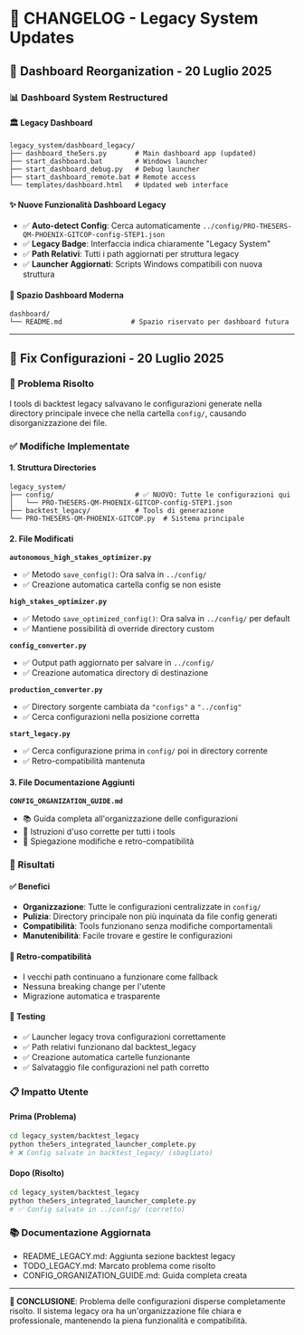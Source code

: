 # 📝 CHANGELOG - Legacy System Updates

## 🎨 Dashboard Reorganization - 20 Luglio 2025

### **📊 Dashboard System Restructured**

#### **🏛️ Legacy Dashboard**
```
legacy_system/dashboard_legacy/
├── dashboard_the5ers.py       # Main dashboard app (updated)
├── start_dashboard.bat        # Windows launcher  
├── start_dashboard_debug.py   # Debug launcher
├── start_dashboard_remote.bat # Remote access
└── templates/dashboard.html   # Updated web interface
```

#### **✨ Nuove Funzionalità Dashboard Legacy**
- ✅ **Auto-detect Config**: Cerca automaticamente `../config/PRO-THE5ERS-QM-PHOENIX-GITCOP-config-STEP1.json`
- ✅ **Legacy Badge**: Interfaccia indica chiaramente "Legacy System"
- ✅ **Path Relativi**: Tutti i path aggiornati per struttura legacy
- ✅ **Launcher Aggiornati**: Scripts Windows compatibili con nuova struttura

#### **🚀 Spazio Dashboard Moderna**
```
dashboard/
└── README.md                 # Spazio riservato per dashboard futura
```

---

## 🔧 Fix Configurazioni - 20 Luglio 2025

### **🎯 Problema Risolto**
I tools di backtest legacy salvavano le configurazioni generate nella directory principale invece che nella cartella `config/`, causando disorganizzazione dei file.

### **✅ Modifiche Implementate**

#### **1. Struttura Directories**
```
legacy_system/
├── config/                    # ✅ NUOVO: Tutte le configurazioni qui
│   └── PRO-THE5ERS-QM-PHOENIX-GITCOP-config-STEP1.json
├── backtest_legacy/           # Tools di generazione
└── PRO-THE5ERS-QM-PHOENIX-GITCOP.py  # Sistema principale
```

#### **2. File Modificati**

**`autonomous_high_stakes_optimizer.py`**
- ✅ Metodo `save_config()`: Ora salva in `../config/`
- ✅ Creazione automatica cartella config se non esiste

**`high_stakes_optimizer.py`**
- ✅ Metodo `save_optimized_config()`: Ora salva in `../config/` per default
- ✅ Mantiene possibilità di override directory custom

**`config_converter.py`**
- ✅ Output path aggiornato per salvare in `../config/`
- ✅ Creazione automatica directory di destinazione

**`production_converter.py`**
- ✅ Directory sorgente cambiata da `"configs"` a `"../config"`
- ✅ Cerca configurazioni nella posizione corretta

**`start_legacy.py`**
- ✅ Cerca configurazione prima in `config/` poi in directory corrente
- ✅ Retro-compatibilità mantenuta

#### **3. File Documentazione Aggiunti**

**`CONFIG_ORGANIZATION_GUIDE.md`**
- 📚 Guida completa all'organizzazione delle configurazioni
- 🚀 Istruzioni d'uso corrette per tutti i tools
- 🔄 Spiegazione modifiche e retro-compatibilità

### **🎉 Risultati**

#### **✅ Benefici**
- **Organizzazione**: Tutte le configurazioni centralizzate in `config/`
- **Pulizia**: Directory principale non più inquinata da file config generati
- **Compatibilità**: Tools funzionano senza modifiche comportamentali
- **Manutenibilità**: Facile trovare e gestire le configurazioni

#### **🔄 Retro-compatibilità**
- I vecchi path continuano a funzionare come fallback
- Nessuna breaking change per l'utente
- Migrazione automatica e trasparente

#### **🧪 Testing**
- ✅ Launcher legacy trova configurazioni correttamente
- ✅ Path relativi funzionano dal backtest_legacy
- ✅ Creazione automatica cartelle funzionante
- ✅ Salvataggio file configurazioni nel path corretto

### **📋 Impatto Utente**

#### **Prima (Problema)**
```bash
cd legacy_system/backtest_legacy
python the5ers_integrated_launcher_complete.py
# ❌ Config salvate in backtest_legacy/ (sbagliato)
```

#### **Dopo (Risolto)**
```bash
cd legacy_system/backtest_legacy  
python the5ers_integrated_launcher_complete.py
# ✅ Config salvate in ../config/ (corretto)
```

### **📚 Documentazione Aggiornata**
- README_LEGACY.md: Aggiunta sezione backtest legacy
- TODO_LEGACY.md: Marcato problema come risolto
- CONFIG_ORGANIZATION_GUIDE.md: Guida completa creata

---

**🎯 CONCLUSIONE**: Problema delle configurazioni disperse completamente risolto. Il sistema legacy ora ha un'organizzazione file chiara e professionale, mantenendo la piena funzionalità e compatibilità.
